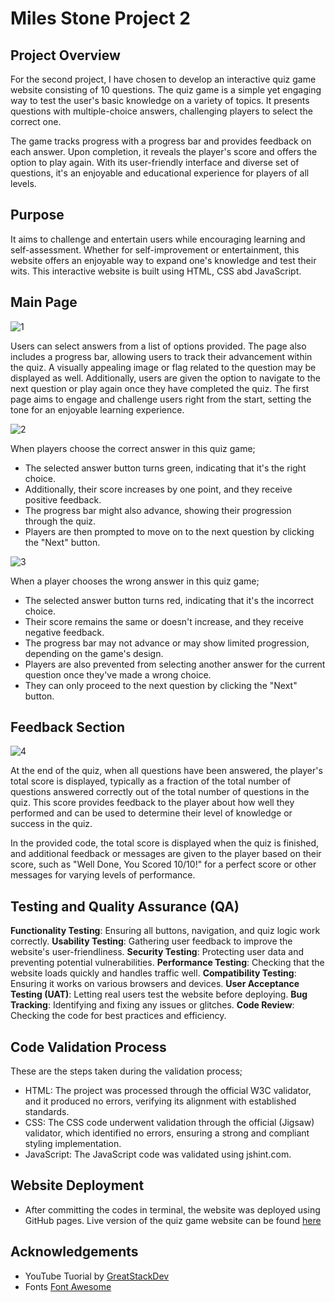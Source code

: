 # Miles Stone Project 2

 ## Project Overview 
For the second project, I have chosen to develop an interactive quiz game website consisting of 10 questions.
The quiz game is a simple yet engaging way to test the user's basic knowledge on a variety of topics. It presents questions with multiple-choice answers, challenging players to select the correct one. 

The game tracks progress with a progress bar and provides feedback on each answer. Upon completion, it reveals the player's score and offers the option to play again. With its user-friendly interface and diverse set of questions, it's an enjoyable and educational experience for players of all levels.

## Purpose 
It aims to challenge and entertain users while encouraging learning and self-assessment. Whether for self-improvement or entertainment, this website offers an enjoyable way to expand one's knowledge and test their wits. This interactive website is built using HTML, CSS abd JavaScript. 
 
## Main Page
![1](https://github.com/pradeepsubedi1993/quiz_game_project2/assets/61549864/db282378-0887-4d17-bea4-f7b8bccbbe03)

Users can select answers from a list of options provided. The page also includes a progress bar, allowing users to track their advancement within the quiz. A visually appealing image or flag related to the question may be displayed as well. Additionally, users are given the option to navigate to the next question or play again once they have completed the quiz. The first page aims to engage and challenge users right from the start, setting the tone for an enjoyable learning experience.

![2](https://github.com/pradeepsubedi1993/quiz_game_project2/assets/61549864/54de8e2a-db2c-4ae2-b65d-aa0fe348f29d)

When players choose the correct answer in this quiz game; 
* The selected answer button turns green, indicating that it's the right choice.
* Additionally, their score increases by one point, and they receive positive feedback.
* The progress bar might also advance, showing their progression through the quiz.
* Players are then prompted to move on to the next question by clicking the "Next" button. 

![3](https://github.com/pradeepsubedi1993/quiz_game_project2/assets/61549864/24171ee6-61dc-4ffd-b5bf-bf689f1fd19c)

When a player chooses the wrong answer in this quiz game;
* The selected answer button turns red, indicating that it's the incorrect choice.
* Their score remains the same or doesn't increase, and they receive negative feedback.
* The progress bar may not advance or may show limited progression, depending on the game's design.
* Players are also prevented from selecting another answer for the current question once they've made a wrong choice.
* They can only proceed to the next question by clicking the "Next" button.
  

## Feedback Section

![4](https://github.com/pradeepsubedi1993/quiz_game_project2/assets/61549864/fefd6b90-9d45-4da2-abdf-c74426bf363b)

At the end of the quiz, when all questions have been answered, the player's total score is displayed, typically as a fraction of the total number of questions answered correctly out of the total number of questions in the quiz. This score provides feedback to the player about how well they performed and can be used to determine their level of knowledge or success in the quiz.

In the provided code, the total score is displayed when the quiz is finished, and additional feedback or messages are given to the player based on their score, such as "Well Done, You Scored 10/10!" for a perfect score or other messages for varying levels of performance.

## Testing and Quality Assurance (QA)
**Functionality Testing**: Ensuring all buttons, navigation, and quiz logic work correctly.
**Usability Testing**: Gathering user feedback to improve the website's user-friendliness.
**Security Testing**: Protecting user data and preventing potential vulnerabilities.
**Performance Testing**: Checking that the website loads quickly and handles traffic well.
**Compatibility Testing**: Ensuring it works on various browsers and devices.
**User Acceptance Testing (UAT)**: Letting real users test the website before deploying.
**Bug Tracking**: Identifying and fixing any issues or glitches.
**Code Review**: Checking the code for best practices and efficiency.

## Code Validation Process 
These are the steps taken during the validation process; 
* HTML: The project was processed through the official W3C validator, and it produced no errors, verifying its alignment with established standards.
* CSS: The CSS code underwent validation through the official (Jigsaw) validator, which identified no errors, ensuring a strong and compliant styling implementation.
* JavaScript: The JavaScript code was validated using jshint.com.

## Website Deployment
* After committing the codes in terminal, the website was deployed using GitHub pages.
  Live version of the quiz game website can be found [here](https://pradeepsubedi1993.github.io/quiz_game_project2/)

## Acknowledgements

 - YouTube Tuorial by [GreatStackDev](https://www.youtube.com/@GreatStackDev)
 - Fonts [Font Awesome](https://fontawesome.com/)
